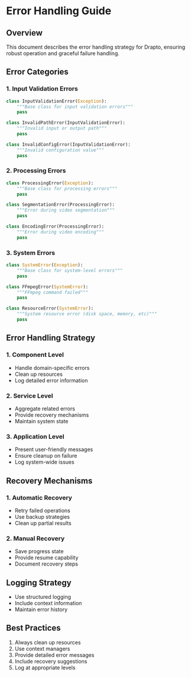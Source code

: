 # Error Handling Guide

## Overview
This document describes the error handling strategy for Drapto, ensuring robust operation and graceful failure handling.

## Error Categories

### 1. Input Validation Errors
```python
class InputValidationError(Exception):
    """Base class for input validation errors"""
    pass

class InvalidPathError(InputValidationError):
    """Invalid input or output path"""
    pass

class InvalidConfigError(InputValidationError):
    """Invalid configuration value"""
    pass
```

### 2. Processing Errors
```python
class ProcessingError(Exception):
    """Base class for processing errors"""
    pass

class SegmentationError(ProcessingError):
    """Error during video segmentation"""
    pass

class EncodingError(ProcessingError):
    """Error during video encoding"""
    pass
```

### 3. System Errors
```python
class SystemError(Exception):
    """Base class for system-level errors"""
    pass

class FFmpegError(SystemError):
    """FFmpeg command failed"""
    pass

class ResourceError(SystemError):
    """System resource error (disk space, memory, etc)"""
    pass
```

## Error Handling Strategy

### 1. Component Level
- Handle domain-specific errors
- Clean up resources
- Log detailed error information

### 2. Service Level
- Aggregate related errors
- Provide recovery mechanisms
- Maintain system state

### 3. Application Level
- Present user-friendly messages
- Ensure cleanup on failure
- Log system-wide issues

## Recovery Mechanisms

### 1. Automatic Recovery
- Retry failed operations
- Use backup strategies
- Clean up partial results

### 2. Manual Recovery
- Save progress state
- Provide resume capability
- Document recovery steps

## Logging Strategy
- Use structured logging
- Include context information
- Maintain error history

## Best Practices
1. Always clean up resources
2. Use context managers
3. Provide detailed error messages
4. Include recovery suggestions
5. Log at appropriate levels
